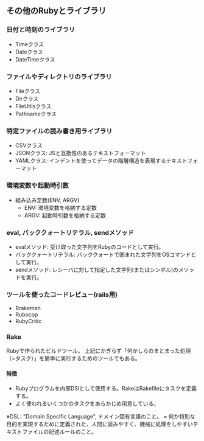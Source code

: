 ## その他のRubyとライブラリ

### 日付と時刻のライブラリ

* Timeクラス
* Dateクラス
* DateTimeクラス

### ファイルやディレクトリのライブラリ

* Fileクラス
* Dirクラス
* FileUtilsクラス
* Pathnameクラス

### 特定ファイルの読み書き用ライブラリ

* CSVクラス
* JSONクラス: JSと互換性のあるテキストフォーマット
* YAMLクラス: インデントを使ってデータの階層構造を表現するテキストフォーマット

### 環境変数や起動時引数

* 組み込み定数(ENV, ARGV)
  * ENV: 環境変数を格納する定数
  * ARGV: 起動時引数を格納する定数

### eval, バッククォートリテラル, sendメソッド

* evalメソッド: 受け取った文字列をRubyのコードとして実行。
* バッククォートリテラル: バッククォートで囲まれた文字列をOSコマンドとして実行。
* sendメソッド: レシーバに対して指定した文字列(またはシンボル)のメソッドを実行。

### ツールを使ったコードレビュー(rails用)

* Brakeman
* Rubocop
* RubyCritic

### Rake
Rubyで作られたビルドツール。
上記にかぎらず「何かしらのまとまった処理（=タスク）」を簡単に実行するためのツールでもある。

#### 特徴
* Rubyプログラムを内部DSlとして使用する。RakeはRakefileにタスクを定義する。
* よく使われるいくつかのタスクをあらかじめ用意している。

※DSL: "Domain Specific Language", ドメイン固有言語のこと。
= 何か特別な目的を実現するために定義された、人間に読みやすく、機械に処理をしやすいテキストファイルの記述ルールのこと。
